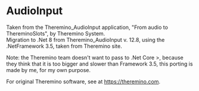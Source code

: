 # AudioInput

Taken from the Theremino_AudioInput application, "From audio to ThereminoSlots", by Theremino System.  
Migration to .Net 8 from Theremino_AudioInput v. 12.8, using the .NetFramework 3.5, taken from Theremino site.

Note: the Theremino team doesn't want to pass to .Net Core >, because they think that it is too bigger and slower than Framework 3.5, this porting is made by me, for my own purpose.

For original Theremino software, see at https://theremino.com.
